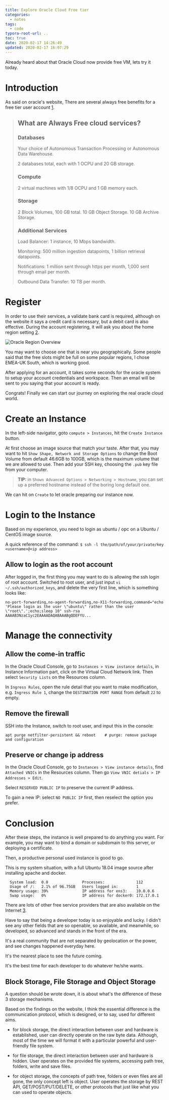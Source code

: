 ```yaml
---
title: Explore Oracle Cloud Free tier
categories:
  - notes
tags:
  - code
typora-root-url: ..
toc: true
date: 2020-02-17 14:26:49
updated: 2020-02-17 16:07:29
---
```


Already heard about that Oracle Cloud now provide free VM, lets try it today. 
<!--more--> 

# Introduction

As said on oracle's website, There are several always free benefits for a free tier user account [1]. 

> ## What are Always Free cloud services?
>
> ### Databases
>
> Your choice of Autonomous Transaction Processing or Autonomous Data Warehouse. 
>
> 2 databases total, each with 1 OCPU and 20 GB storage.
> 
> ### Compute
>
> 2 virtual machines with 1/8 OCPU and 1 GB memory each.
> 
> ### Storage
>
> 2 Block Volumes, 100 GB total. 10 GB Object Storage. 10 GB Archive Storage.
>
> ### Additional Services
>
> Load Balancer: 1 instance, 10 Mbps bandwidth. 
>
> Monitoring: 500 million ingestion datapoints, 1 billion retrieval datapoints. 
>
> Notifications: 1 million sent through https per month, 1,000 sent through email per month.
>
> Outbound Data Transfer: 10 TB per month.

# Register

In order to use their services, a validate bank card is required, although on the website it says a credit card is necessary, but a debit card is also effective. During the account registering, it will ask you about the home region setting [2].

![Oracle Region Overview][image-1]

You may want to choose one that is near you geographically. Some people said that the free slots might be full on some popular regions, I chose EMEA-UK South, which is working good.

After applying for an account, it takes some seconds for the oracle system to setup your account credentials and workspace. Then an email will be sent to you saying that your account is ready.

Congrats! Finally we can start our journey on exploring the real oracle cloud world.

# Create an Instance

In the left-side navigator, goto `compute > Instances`, hit the `Create Instance` button.

At first choose an image source that match your taste. After that, you may want to hit `Show Shape, Network and Storage Options` to change the Boot Volume from default 46.6GB to 100GB, which is the maximum volume that we are allowed to use.  Then add your SSH key, choosing the `.pub` key file from your computer.

> **TIP:** in `Shown Advanced Options > Networking > Hostname`, you can set up a preferred hostname instead of the boring long default one. 

We can hit on `Create` to let oracle preparing our instance now.

# Login to the Instance

Based on my experience, you need to login as ubuntu / opc on a Ubuntu / CentOS image source.

A quick reference of the command: `$ ssh -l the/path/of/your/private/key <username>@<ip address>` 
 
## Allow to login as the root account

After logged in, the first thing you may want to do is allowing the ssh login of root account. Switched to root user, and just input `vi ~/.ssh/authorized_keys`, and delete the very first line, which is something looks like:

```text
no-port-forwarding,no-agent-forwarding,no-X11-forwarding,command="echo 'Please login as the user \"ubuntu\" rather than the user \"root\".';echo;sleep 10" ssh-rsa AAAAB3NzaC1yc2EAAAADAQABAAABgQDEFYU...
```

# Manage the connectivity

## Allow the come-in traffic

In the Oracle Cloud Console, go to `Instances > View instance details`, in Instance Information part, click on the Virtual Cloud Network link. Then select `Security Lists` on the Resources column.

In `Ingress Rules`, open the rule detail that you want to make modification, e.g. `Ingress Rule 1`, change the `DESTINATION PORT RANGE` from default `22` to empty.  

## Remove the firewall

SSH into the Instance, switch to root user, and input this in the console:

```shell script
apt purge netfilter-persistent && reboot    # purge: remove package and configuration
```

## Preserve or change ip address

In the Oracle Cloud Console, go to `Instances > View instance details`, find `Attached VNICs` in the Resources column. Then go `View VNIC detials > IP Addresses > Edit`.

Select `RESERVED PUBLIC IP` to preserve the current IP address.

To gain a new IP: select `NO PUBLIC IP` first, then reselect the option you prefer.

# Conclusion

After these steps, the instance is well prepared to do anything you want. For example, you may want to bind a domain or subdomain to this server, or deploying a certificate.

Then, a productive personal used instance is good to go.

This is my system situation, with a full Ubuntu 18.04 image source after installing apache and docker.

```text
  System load:  0.0               Processes:              112
  Usage of /:   2.1% of 96.75GB   Users logged in:        1
  Memory usage: 39%               IP address for ens3:    10.0.0.6
  Swap usage:   0%                IP address for docker0: 172.17.0.1
```

There are lots of other free service providers that are also available on the Internet [3]. 

Have to say that being a developer today is so enjoyable and lucky. I didn't see any other fields that are so openable, so available, and meanwhile, so developed, so advanced and stands in the front of the era. 

It's a real community that are not separated by geolocation or the power, and see changes happened everyday here.

It's the nearest place to see the future coming.

It's the best time for each developer to do whatever he/she wants.

## Block Storage, File Storage and Object Storage
A question should be wrote down, it is about what's the difference of these 3 storage mechanisms.

Based on the findings on the website, I think the essential difference is the communication protocol, which is designed, or to say, used for different aims.

- for block storage, the direct interaction between user and hardware is established, user can directly operate on the raw byte data. 
Although, most of the time we will format it with a particular powerful and user-friendly file system.

- for file storage, the direct interaction between user and hardware is hidden. User operates on the provided file systems, accessing
path tree, folders, write and save files.

- for object storage, the concepts of path tree, folders or even files are all gone, the only concept left is object. User operates
the storage by REST API, GET/POST/PUT/DELETE, or other protocols that just like what you can used to operate objects.


[1]: https://www.oracle.com/ie/cloud/free/#always-free
[2]: https://www.oracle.com/cloud/data-regions.html
[3]: https://github.com/ripienaar/free-for-dev
[image-1]: /images/oracle-region.png
